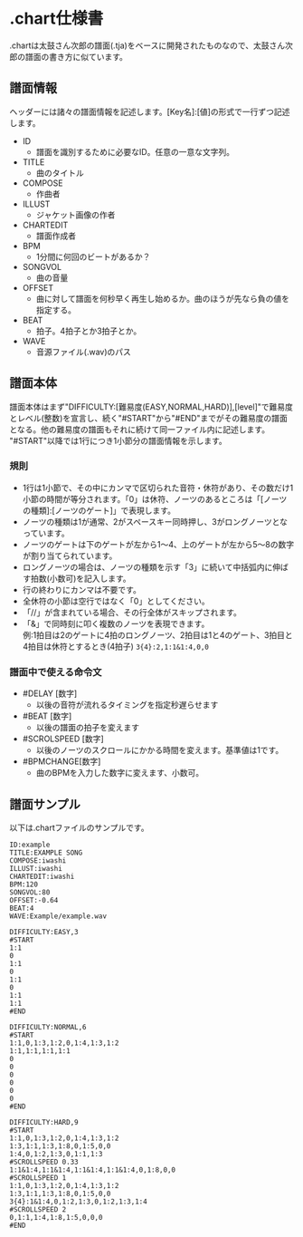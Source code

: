 # .chart仕様書
.chartは太鼓さん次郎の譜面(.tja)をベースに開発されたものなので、太鼓さん次郎の譜面の書き方に似ています。

## 譜面情報
ヘッダーには諸々の譜面情報を記述します。\[Key名\]:\[値\]の形式で一行ずつ記述します。
- ID
    - 譜面を識別するために必要なID。任意の一意な文字列。
- TITLE
    - 曲のタイトル
- COMPOSE
    - 作曲者
- ILLUST
    - ジャケット画像の作者
- CHARTEDIT
    - 譜面作成者
- BPM
    - 1分間に何回のビートがあるか？
- SONGVOL
    - 曲の音量
- OFFSET
    - 曲に対して譜面を何秒早く再生し始めるか。曲のほうが先なら負の値を指定する。
- BEAT
    - 拍子。4拍子とか3拍子とか。
- WAVE
    - 音源ファイル(.wav)のパス

## 譜面本体
譜面本体はまず"DIFFICULTY:\[難易度(EASY,NORMAL,HARD)\],\[level\]"で難易度とレベル(整数)を宣言し、続く"#START"から"#END"までがその難易度の譜面となる。他の難易度の譜面もそれに続けて同一ファイル内に記述します。  
"#START"以降では1行につき1小節分の譜面情報を示します。
### 規則
- 1行は1小節で、その中にカンマで区切られた音符・休符があり、その数だけ1小節の時間が等分されます。「0」は休符、ノーツのあるところは「\[ノーツの種類\]:\[ノーツのゲート\]」で表現します。
- ノーツの種類は1が通常、2がスペースキー同時押し、3がロングノーツとなっています。
- ノーツのゲートは下のゲートが左から1～4、上のゲートが左から5～8の数字が割り当てられています。
- ロングノーツの場合は、ノーツの種類を示す「3」に続いて中括弧内に伸ばす拍数(小数可)を記入します。
- 行の終わりにカンマは不要です。
- 全休符の小節は空行ではなく「0」としてください。
- 「//」が含まれている場合、その行全体がスキップされます。
- 「&」で同時刻に叩く複数のノーツを表現できます。  
例:1拍目は2のゲートに4拍のロングノーツ、2拍目は1と4のゲート、3拍目と4拍目は休符とするとき(4拍子)
`3{4}:2,1:1&1:4,0,0`

### 譜面中で使える命令文
- #DELAY \[数字\] 
    - 以後の音符が流れるタイミングを指定秒遅らせます
- #BEAT \[数字\]
    - 以後の譜面の拍子を変えます
- #SCROLSPEED \[数字\]
    - 以後のノーツのスクロールにかかる時間を変えます。基準値は1です。
- #BPMCHANGE\[数字\] 
    - 曲のBPMを入力した数字に変えます、小数可。


## 譜面サンプル
以下は.chartファイルのサンプルです。
```
ID:example
TITLE:EXAMPLE SONG
COMPOSE:iwashi
ILLUST:iwashi
CHARTEDIT:iwashi
BPM:120
SONGVOL:80
OFFSET:-0.64
BEAT:4
WAVE:Example/example.wav

DIFFICULTY:EASY,3
#START
1:1
0
1:1
0
1:1
0
1:1
1:1
#END

DIFFICULTY:NORMAL,6
#START
1:1,0,1:3,1:2,0,1:4,1:3,1:2
1:1,1:1,1:1,1:1
0
0
0
0
0
0
#END

DIFFICULTY:HARD,9
#START
1:1,0,1:3,1:2,0,1:4,1:3,1:2
1:3,1:1,1:3,1:8,0,1:5,0,0
1:4,0,1:2,1:3,0,1:1,1:3
#SCROLLSPEED 0.33
1:1&1:4,1:1&1:4,1:1&1:4,1:1&1:4,0,1:8,0,0
#SCROLLSPEED 1
1:1,0,1:3,1:2,0,1:4,1:3,1:2
1:3,1:1,1:3,1:8,0,1:5,0,0
3{4}:1&1:4,0,1:2,1:3,0,1:2,1:3,1:4
#SCROLLSPEED 2
0,1:1,1:4,1:8,1:5,0,0,0
#END
```